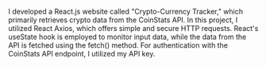 I developed a React.js website called "Crypto-Currency Tracker," which primarily retrieves crypto data from the CoinStats API. In this project, I utilized React Axios, which offers simple and secure HTTP requests. React's useState hook is employed to monitor input data, while the data from the API is fetched using the fetch() method. For authentication with the CoinStats API endpoint, I utilized my API key.
